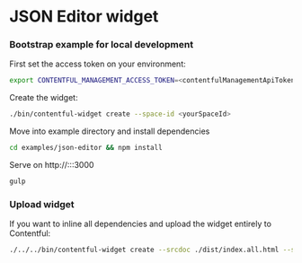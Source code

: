 # JSON Editor widget

### Bootstrap example for local development

First set the access token on your environment:
```bash
export CONTENTFUL_MANAGEMENT_ACCESS_TOKEN=<contentfulManagementApiToken>
```

Create the widget:
```bash
./bin/contentful-widget create --space-id <yourSpaceId>
```

Move into example directory and install dependencies
```bash
cd examples/json-editor && npm install
```

Serve on http://:::3000
```bash
gulp
```

### Upload widget
If you want to inline all dependencies and upload the widget entirely to Contentful:
```bash
./../../bin/contentful-widget create --srcdoc ./dist/index.all.html --space-id <yourSpaceId> --force
```

